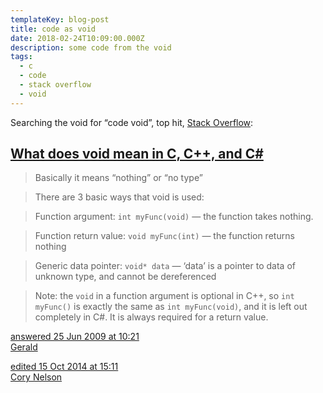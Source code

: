 ```yaml
---
templateKey: blog-post
title: code as void
date: 2018-02-24T10:09:00.000Z
description: some code from the void
tags:
  - c
  - code
  - stack overflow
  - void
---
```


Searching the void for “code void”, top hit, [Stack Overflow](https://duckduckgo.com/?q=code+void&ia=qa&iax=qa):

## [What does void mean in C, C++, and C#](https://stackoverflow.com/questions/1043034/ddg#1043107)

> Basically it means “nothing” or “no type”

> There are 3 basic ways that void is used:

> Function argument: `int myFunc(void)` — the function takes nothing.

> Function return value: `void myFunc(int)` — the function returns nothing

> Generic data pointer: `void* data` — ‘data’ is a pointer to data of unknown type, and cannot be dereferenced

> Note: the `void` in a function argument is optional in C++, so `int myFunc()` is exactly the same as `int myFunc(void)`, and it is left out completely in C#. It is always required for a return value.

[answered 25 Jun 2009 at 10:21](https://stackoverflow.com/questions/1043034/what-does-void-mean-in-c-c-and-c#1043107)<br />
[Gerald](https://stackoverflow.com/users/19404/gerald)

[edited 15 Oct 2014 at 15:11](https://stackoverflow.com/posts/1043107/revisions)<br />
[Cory Nelson](https://stackoverflow.com/users/209199/cory-nelson)
